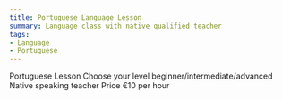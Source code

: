 ```yaml
---
title: Portuguese Language Lesson
summary: Language class with native qualified teacher
tags: 
- Language
- Portuguese
---
```


Portuguese Lesson
Choose your level beginner/intermediate/advanced
Native speaking teacher
Price €10 per hour